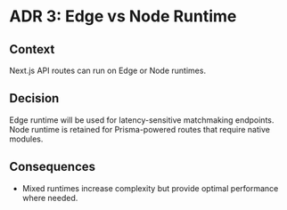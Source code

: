 # ADR 3: Edge vs Node Runtime

## Context

Next.js API routes can run on Edge or Node runtimes.

## Decision

Edge runtime will be used for latency-sensitive matchmaking endpoints. Node runtime is retained for Prisma-powered routes that require native modules.

## Consequences

- Mixed runtimes increase complexity but provide optimal performance where needed.
